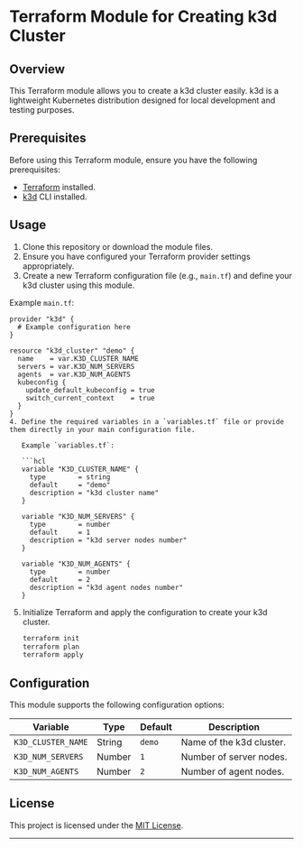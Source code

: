 # Terraform Module for Creating k3d Cluster

## Overview

This Terraform module allows you to create a k3d cluster easily. k3d is a lightweight Kubernetes distribution designed for local development and testing purposes.

## Prerequisites

Before using this Terraform module, ensure you have the following prerequisites:

- [Terraform](https://www.terraform.io/) installed.
- [k3d](https://k3d.io/) CLI installed.

## Usage

1. Clone this repository or download the module files.
2. Ensure you have configured your Terraform provider settings appropriately.
3. Create a new Terraform configuration file (e.g., `main.tf`) and define your k3d cluster using this module.

Example `main.tf`:

```hcl
provider "k3d" {
  # Example configuration here
}

resource "k3d_cluster" "demo" {
  name    = var.K3D_CLUSTER_NAME
  servers = var.K3D_NUM_SERVERS
  agents  = var.K3D_NUM_AGENTS
  kubeconfig {
    update_default_kubeconfig = true
    switch_current_context    = true
  }
}
4. Define the required variables in a `variables.tf` file or provide them directly in your main configuration file.

   Example `variables.tf`:

   ```hcl
   variable "K3D_CLUSTER_NAME" {
     type        = string
     default     = "demo"
     description = "k3d cluster name"
   }

   variable "K3D_NUM_SERVERS" {
     type        = number
     default     = 1
     description = "k3d server nodes number"
   }

   variable "K3D_NUM_AGENTS" {
     type        = number
     default     = 2
     description = "k3d agent nodes number"
   }
   ```

5. Initialize Terraform and apply the configuration to create your k3d cluster.

   ```bash
   terraform init
   terraform plan
   terraform apply
   ```

## Configuration

This module supports the following configuration options:

| Variable            | Type   | Default | Description                 |
|---------------------|--------|---------|-----------------------------|
| `K3D_CLUSTER_NAME`  | String | `demo`  | Name of the k3d cluster.    |
| `K3D_NUM_SERVERS`   | Number | `1`     | Number of server nodes.     |
| `K3D_NUM_AGENTS`    | Number | `2`     | Number of agent nodes.      |

## License

This project is licensed under the [MIT License](LICENSE).

---
